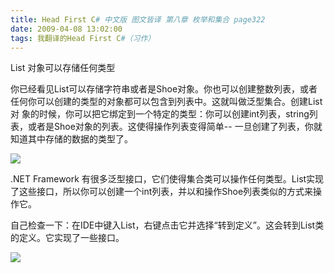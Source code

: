 ```yaml
---
title: Head First C# 中文版 图文皆译 第八章 枚举和集合 page322
date: 2009-04-08 13:02:00
tags: 我翻译的Head First C#（习作）
---
```

List  对象可以存储任何类型

你已经看见List可以存储字符串或者是Shoe对象。你也可以创建整数列表，或者任何你可以创建的类型的对象都可以包含到列表中。这就叫做泛型集合。创建List对
象的时候，你可以把它绑定到一个特定的类型：你可以创建int列表，string列表，或者是Shoe对象的列表。这使得操作列表变得简单--
一旦创建了列表，你就知道其中存储的数据的类型了。

![](https://p-blog.csdn.net/images/p_blog_csdn_net/cuipengfei1/EntryImages/20090408/2009-04-08_12-44-05.jpg)

.NET Framework
有很多泛型接口，它们使得集合类可以操作任何类型。List实现了这些接口，所以你可以创建一个int列表，并以和操作Shoe列表类似的方式来操作它。

自己检查一下：在IDE中键入List，右键点击它并选择“转到定义”。这会转到List类的定义。它实现了一些接口。

![](https://p-blog.csdn.net/images/p_blog_csdn_net/cuipengfei1/EntryImages/20090408/2009-04-08_12-56-21.jpg)




